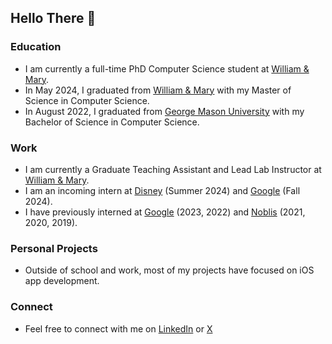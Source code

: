 ## Hello There 👋

### Education
* I am currently a full-time PhD Computer Science student at [William & Mary](https://www.wm.edu/as/computerscience/).
* In May 2024, I graduated from [William & Mary](https://www.wm.edu/as/computerscience/) with my Master of Science in Computer Science.
* In August 2022, I graduated from [George Mason University](https://cs.gmu.edu/) with my Bachelor of Science in Computer Science.

### Work
* I am currently a Graduate Teaching Assistant and  Lead Lab Instructor at [William & Mary](https://www.wm.edu/as/computerscience/).
* I am an incoming intern at [Disney](https://jobs.disneycareers.com/) (Summer 2024) and [Google](https://www.google.com/about/careers/applications/) (Fall 2024).
* I have previously interned at [Google](https://www.google.com/about/careers/applications/) (2023, 2022) and [Noblis](https://careers.noblis.org/) (2021, 2020, 2019).

### Personal Projects
* Outside of school and work, most of my projects have focused on iOS app development.

### Connect
* Feel free to connect with me on [LinkedIn](https://www.linkedin.com/in/collin-macdonald/) or [X](https://twitter.com/CollinTheCoder)
